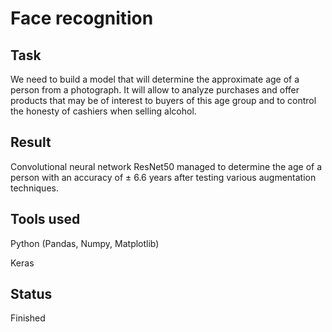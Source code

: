 # Face recognition

## Task

We need to build a model that will determine the approximate age of a person from a photograph.
It will allow to analyze purchases and offer products that may be of interest to buyers of this age group and to control the honesty of cashiers when selling alcohol. 


## Result

Convolutional neural network ResNet50 managed to determine the age of a person with an accuracy of ± 6.6 years after testing various augmentation techniques.


## Tools used

Python (Pandas, Numpy, Matplotlib)

Keras


## Status

Finished
